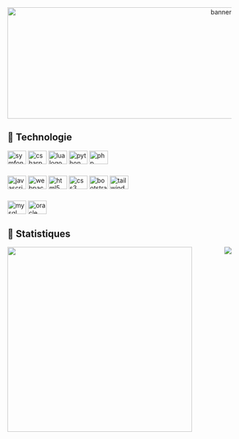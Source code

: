 <div align="center">
  <img src="https://media.tenor.com/zHi1yy-QyTUAAAAd/anime-train.gif" height="250" width="945" alt="banner"  />
</div>

## 🎴 Technologie

<div align="left">
  <img src="https://cdn.jsdelivr.net/gh/devicons/devicon/icons/symfony/symfony-original.svg" height="30" width="42" alt="symfony logo"  />
  <img src="https://cdn.jsdelivr.net/gh/devicons/devicon/icons/csharp/csharp-original.svg" height="30" width="42" alt="csharp logo"  />
  <img src="https://cdn.jsdelivr.net/gh/devicons/devicon/icons/lua/lua-original.svg" height="30" width="42" alt="lua logo"  />
  <img src="https://cdn.jsdelivr.net/gh/devicons/devicon/icons/python/python-original.svg" height="30" width="42" alt="python logo"  />
  <img src="https://cdn.jsdelivr.net/gh/devicons/devicon/icons/php/php-original.svg" height="30" width="42" alt="php logo"  />
</div>

###

<div align="left">
  <img src="https://cdn.jsdelivr.net/gh/devicons/devicon/icons/javascript/javascript-original.svg" height="30" width="42" alt="javascript logo"  />
  <img src="https://cdn.jsdelivr.net/gh/devicons/devicon/icons/webpack/webpack-original.svg" height="30" width="42" alt="webpack logo"  />
  <img src="https://cdn.jsdelivr.net/gh/devicons/devicon/icons/html5/html5-original.svg" height="30" width="42" alt="html5 logo"  />
  <img src="https://cdn.jsdelivr.net/gh/devicons/devicon/icons/css3/css3-original.svg" height="30" width="42" alt="css3 logo"  />
  <img src="https://cdn.jsdelivr.net/gh/devicons/devicon/icons/bootstrap/bootstrap-original.svg" height="30" width="42" alt="bootstrap logo"  />
  <img src="https://upload.wikimedia.org/wikipedia/commons/thumb/d/d5/Tailwind_CSS_Logo.svg/2048px-Tailwind_CSS_Logo.svg" height="30" width="42" alt="tailwindcss logo"  />
</div>

###

<div align="left">
  <img src="https://cdn.jsdelivr.net/gh/devicons/devicon/icons/mysql/mysql-original.svg" height="30" width="42" alt="mysql logo"  />
  <img src="https://cdn.jsdelivr.net/gh/devicons/devicon/icons/oracle/oracle-original.svg" height="30" width="42" alt="oracle logo"  />
</div>

###

## 🧮 Statistiques

<a href="https://github.com/satmyx/satmyx">
  <img align="left" width="415" src="https://github-readme-stats-84epz4g6d-satmyx.vercel.app/api?username=satmyx&show_icons=true&theme=dark&locale=fr"/>
</a>
<a href="https://github.com/satmyx/satmyx">
  <img align="right" src="https://github-readme-stats-woad-one-36.vercel.app/api/top-langs/?username=satmyx&layout=compact&theme=dark&locale=fr" />
</a>
